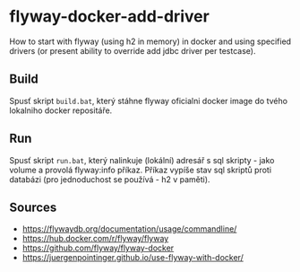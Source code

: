 # flyway-docker-add-driver
How to start with flyway (using h2 in memory) in docker and using specified drivers (or present ability to override add jdbc driver per testcase). 

## Build
Spusť skript ```build.bat```, který stáhne flyway oficialni docker image do tvého lokalniho docker repositáře.

## Run
Spusť skript ```run.bat```, který nalinkuje (lokální) adresář s sql skripty - jako volume a provolá flyway:info příkaz. Příkaz vypíše stav sql skriptů proti databázi (pro jednoduchost se používá - h2 v paměti).

## Sources
- https://flywaydb.org/documentation/usage/commandline/
- https://hub.docker.com/r/flyway/flyway
- https://github.com/flyway/flyway-docker
- https://juergenpointinger.github.io/use-flyway-with-docker/